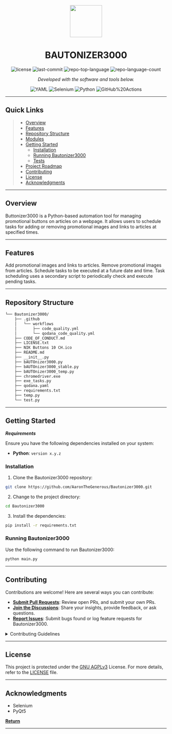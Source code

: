 <p align="center">
  <img src="https://cdn-icons-png.flaticon.com/512/6295/6295417.png" width="100" />
</p>
<p align="center">
    <h1 align="center">BAUTONIZER3000</h1>
</p>

<p align="center">
	<img src="https://img.shields.io/github/license/AaronTheGenerous/Bautonizer3000.git?style=flat&color=0080ff" alt="license">
	<img src="https://img.shields.io/github/last-commit/AaronTheGenerous/Bautonizer3000.git?style=flat&logo=git&logoColor=white&color=0080ff" alt="last-commit">
	<img src="https://img.shields.io/github/languages/top/AaronTheGenerous/Bautonizer3000.git?style=flat&color=0080ff" alt="repo-top-language">
	<img src="https://img.shields.io/github/languages/count/AaronTheGenerous/Bautonizer3000.git?style=flat&color=0080ff" alt="repo-language-count">
<p>
<p align="center">
		<em>Developed with the software and tools below.</em>
</p>
<p align="center">
	<img src="https://img.shields.io/badge/YAML-CB171E.svg?style=flat&logo=YAML&logoColor=white" alt="YAML">
	<img src="https://img.shields.io/badge/Selenium-43B02A.svg?style=flat&logo=Selenium&logoColor=white" alt="Selenium">
	<img src="https://img.shields.io/badge/Python-3776AB.svg?style=flat&logo=Python&logoColor=white" alt="Python">
	<img src="https://img.shields.io/badge/GitHub%20Actions-2088FF.svg?style=flat&logo=GitHub-Actions&logoColor=white" alt="GitHub%20Actions">
</p>
<hr>

##  Quick Links

> - [ Overview](#-overview)
> - [ Features](#-features)
> - [ Repository Structure](#-repository-structure)
> - [ Modules](#-modules)
> - [ Getting Started](#-getting-started)
>   - [ Installation](#-installation)
>   - [ Running Bautonizer3000](#-running-Bautonizer3000)
>   - [ Tests](#-tests)
> - [ Project Roadmap](#-project-roadmap)
> - [ Contributing](#-contributing)
> - [ License](#-license)
> - [ Acknowledgments](#-acknowledgments)

---

##  Overview

Buttonizer3000 is a Python-based automation tool for managing promotional buttons on articles on a webpage. 
It allows users to schedule tasks for adding or removing promotional images and links to articles at specified times.


---

##  Features

Add promotional images and links to articles. Remove promotional images from articles. Schedule tasks to be executed at a future date and time. Task scheduling uses a secondary script to periodically check and execute pending tasks.

---

##  Repository Structure

```sh
└── Bautonizer3000/
    ├── .github
    │   └── workflows
    │       ├── code_quality.yml
    │       └── qodana_code_quality.yml
    ├── CODE_OF_CONDUCT.md
    ├── LICENSE.txt
    ├── NIK Buttons 10 CH.ico
    ├── README.md
    ├── __init__.py
    ├── bAUTOnizer3000.py
    ├── bAUTOnizer3000_stable.py
    ├── bAUTOnizer3000_temp.py
    ├── chromedriver.exe
    ├── exe_tasks.py
    ├── qodana.yaml
    ├── requirements.txt
    ├── temp.py
    └── test.py
```


---

##  Getting Started

***Requirements***

Ensure you have the following dependencies installed on your system:

* **Python**: `version x.y.z`

###  Installation

1. Clone the Bautonizer3000 repository:

```sh
git clone https://github.com/AaronTheGenerous/Bautonizer3000.git
```

2. Change to the project directory:

```sh
cd Bautonizer3000
```

3. Install the dependencies:

```sh
pip install -r requirements.txt
```

###  Running Bautonizer3000

Use the following command to run Bautonizer3000:

```sh
python main.py
```


---

##  Contributing

Contributions are welcome! Here are several ways you can contribute:

- **[Submit Pull Requests](https://github.com/AaronTheGenerous/Bautonizer3000.git/blob/main/CONTRIBUTING.md)**: Review open PRs, and submit your own PRs.
- **[Join the Discussions](https://github.com/AaronTheGenerous/Bautonizer3000.git/discussions)**: Share your insights, provide feedback, or ask questions.
- **[Report Issues](https://github.com/AaronTheGenerous/Bautonizer3000.git/issues)**: Submit bugs found or log feature requests for Bautonizer3000.

<details closed>
    <summary>Contributing Guidelines</summary>

1. **Fork the Repository**: Start by forking the project repository to your GitHub account.
2. **Clone Locally**: Clone the forked repository to your local machine using a Git client.
   ```sh
   git clone https://github.com/AaronTheGenerous/Bautonizer3000.git
   ```
3. **Create a New Branch**: Always work on a new branch, giving it a descriptive name.
   ```sh
   git checkout -b new-feature-x
   ```
4. **Make Your Changes**: Develop and test your changes locally.
5. **Commit Your Changes**: Commit with a clear message describing your updates.
   ```sh
   git commit -m 'Implemented new feature x.'
   ```
6. **Push to GitHub**: Push the changes to your forked repository.
   ```sh
   git push origin new-feature-x
   ```
7. **Submit a Pull Request**: Create a PR against the original project repository. Clearly describe the changes and their motivations.

Once your PR is reviewed and approved, it will be merged into the main branch.

</details>

---

##  License

This project is protected under the [GNU AGPLv3](https://choosealicense.com/licenses/agpl-3.0/) License. For more details, refer to the [LICENSE](https://choosealicense.com/licenses/) file.

---

##  Acknowledgments

- Selenium 
- PyQt5

[**Return**](#-quick-links)

---
